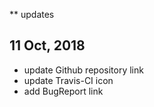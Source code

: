 
** updates

## 11 Oct, 2018
- update Github repository link
- update Travis-CI icon
- add BugReport link